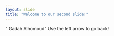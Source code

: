```yaml
---
layout: slide
title: "Welcome to our second slide!"
---
```

" Gadah Alhomoud"
Use the left arrow to go back!
